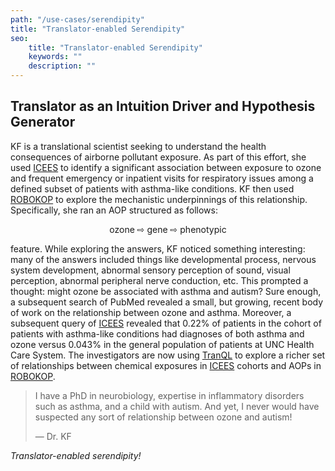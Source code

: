 ```yaml
---
path: "/use-cases/serendipity"
title: "Translator-enabled Serendipity"
seo:
    title: "Translator-enabled Serendipity"
    keywords: ""
    description: ""
---
```


## Translator as an Intuition Driver and Hypothesis Generator<a name="translator-as-a-intuition-driver"></a>

KF is a translational scientist seeking to understand the health consequences of airborne pollutant exposure. As part of this effort, she used [ICEES](/apps/icees) to identify a significant association between exposure to ozone and frequent emergency or inpatient visits for respiratory issues among a defined subset of patients with asthma-like conditions. KF then used [ROBOKOP](/apps/robokop) to explore the mechanistic underpinnings of this relationship. Specifically, she ran an AOP structured as follows:

<p style="text-align: center;">ozone ⇨ gene ⇨ phenotypic</p>

feature. While exploring the answers, KF noticed something interesting: many of the answers included things like developmental process, nervous system development, abnormal sensory perception of sound, visual perception, abnormal peripheral nerve conduction, etc. This prompted a thought: might ozone be associated with asthma and autism? Sure enough, a subsequent search of PubMed revealed a small, but growing, recent body of work on the relationship between ozone and asthma. Moreover, a subsequent query of [ICEES](/apps/icees) revealed that $0.22\%$ of patients in the cohort of patients with asthma-like conditions had diagnoses of both asthma and ozone versus $0.043\%$ in the general population of patients at UNC Health Care System. The investigators are now using [TranQL](/apps/tranql) to explore a richer set of relationships between chemical exposures in [ICEES](/apps/icees) cohorts and AOPs in [ROBOKOP](/apps/robokop).


> I have a PhD in neurobiology, expertise in inflammatory disorders such as asthma, and a child with autism. And yet, I never would have suspected any sort of relationship between ozone and autism!
>
> — Dr. KF

_Translator-enabled serendipity!_
